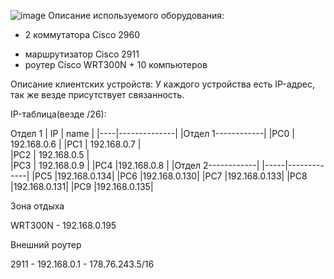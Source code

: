 ![image](https://user-images.githubusercontent.com/91975984/136691236-53f72098-2c3a-49ad-a19b-2cf8c4af6138.png)
Описание используемого оборудования:
 - 2 коммутатора Cisco 2960
  + маршрутизатор Cisco 2911
   + роутер Cisco WRT300N
    + 10 компьютеров


Описание клиентских устройств:
	У каждого устройства есть IP-адрес, так же везде присутствует связанность.


IP-таблица(везде /26):

Отдел 1
| IP | name         |
|----|--------------|
|Oтдел 1------------|
|PC0 | 192.168.0.6  |
|PC1 | 192.168.0.7  |                                                                                                                                
|PC2 | 192.168.0.5  |                                                                                                                                     
|PC3 | 192.168.0.9  |
|PC4 |192.168.0.8   |
|Отдел 2------------|
|-----|-------------|
|PC5  |192.168.0.134|
|PC6  |192.168.0.130|
|PC7  |192.168.0.133|
|PC8  |192.168.0.131|
|PC9  |192.168.0.135|

Зона отдыха

WRT300N - 192.168.0.195

Внешний роутер

2911 - 192.168.0.1
     - 178.76.243.5/16
